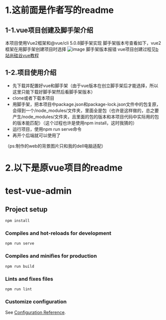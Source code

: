 # 1.这前面是作者写的readme
## 1-1.vue项目创建及脚手架介绍
本项目使用Vue2框架和@vue/cli 5.0.8脚手架实现
脚手架版本号查看如下，vue2框架在用脚手架创建项目时选择
![image](https://github.com/yigeyellow/bishe-front/assets/61448008/4ccef5ad-f543-493c-9b6e-bb286eef173f)
脚手架版本报错
vue项目创建过程见[b站尚硅谷vue教程]([网址](https://www.bilibili.com/video/BV1Zy4y1K7SH/?p=61&vd_source=1ba4c2428a1b9d12a60c54de93a2d023))
## 1-2.项目使用介绍
- 先下载并配置好vue和脚手架（由于vue版本在创立脚手架后才能选择，所以这里只能下载好脚手架然后看脚手架版本）
- clone或者下载本项目
- 用脚手架，把本项目中package.json和package-lock.json文件中的包复原，会得到一个/node_modules/文件夹，里面全是包（也许是这样做的，总之要产生/node_modules/文件夹，且里面的包的版本和本项目代码中实际用的包的版本能匹配）（这个过程也许是使用npm install，这时我猜的）
- 运行项目，使用npm run serve命令
- 再开个后端就可以使用了

（ps:制作的web的背景图片只和我的dell电脑适配）

# 2.以下是原vue项目的readme
# test-vue-admin

## Project setup
```
npm install
```

### Compiles and hot-reloads for development
```
npm run serve
```

### Compiles and minifies for production
```
npm run build
```

### Lints and fixes files
```
npm run lint
```

### Customize configuration
See [Configuration Reference](https://cli.vuejs.org/config/).
